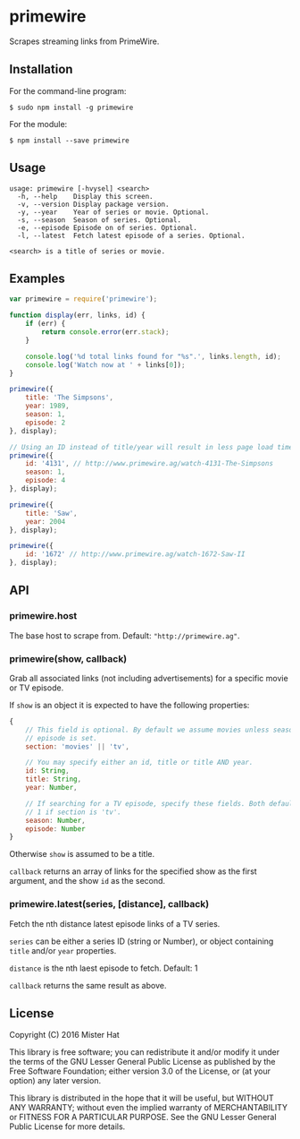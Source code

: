 # primewire
Scrapes streaming links from PrimeWire.

## Installation
For the command-line program:

    $ sudo npm install -g primewire

For the module:

    $ npm install --save primewire

## Usage
```
usage: primewire [-hvysel] <search>
  -h, --help    Display this screen.
  -v, --version Display package version.
  -y, --year    Year of series or movie. Optional.
  -s, --season  Season of series. Optional.
  -e, --episode Episode on of series. Optional.
  -l, --latest  Fetch latest episode of a series. Optional.

<search> is a title of series or movie.
```

## Examples
```javascript
var primewire = require('primewire');

function display(err, links, id) {
    if (err) {
        return console.error(err.stack);
    }

    console.log('%d total links found for "%s".', links.length, id);
    console.log('Watch now at ' + links[0]);
}

primewire({
    title: 'The Simpsons',
    year: 1989,
    season: 1,
    episode: 2
}, display);

// Using an ID instead of title/year will result in less page load time.
primewire({
    id: '4131', // http://www.primewire.ag/watch-4131-The-Simpsons
    season: 1,
    episode: 4
}, display);

primewire({
    title: 'Saw',
    year: 2004
}, display);

primewire({
    id: '1672' // http://www.primewire.ag/watch-1672-Saw-II
}, display);
```

## API
### primewire.host
The base host to scrape from. Default: `"http://primewire.ag"`.

### primewire(show, callback)
Grab all associated links (not including advertisements) for a specific
movie or TV episode.

If `show` is an object it is expected to have the following properties:

```javascript
{
    // This field is optional. By default we assume movies unless season and/or
    // episode is set.
    section: 'movies' || 'tv',

    // You may specify either an id, title or title AND year.
    id: String,
    title: String,
    year: Number,

    // If searching for a TV episode, specify these fields. Both default to
    // 1 if section is 'tv'.
    season: Number,
    episode: Number
}
```

Otherwise `show` is assumed to be a title.

`callback` returns an array of links for the specified show as the first
argument, and the show `id` as the second.

### primewire.latest(series, [distance], callback)
Fetch the nth distance latest episode links of a TV series.

`series` can be either a series ID (string or Number), or object containing
`title` and/or `year` properties.

`distance` is the nth laest episode to fetch. Default: 1

`callback` returns the same result as above.

## License
Copyright (C) 2016 Mister Hat

This library is free software; you can redistribute it and/or modify it under
the terms of the GNU Lesser General Public License as published by the Free
Software Foundation; either version 3.0 of the License, or (at your option) any
later version.

This library is distributed in the hope that it will be useful, but WITHOUT ANY
WARRANTY; without even the implied warranty of MERCHANTABILITY or FITNESS FOR A
PARTICULAR PURPOSE.  See the GNU Lesser General Public License for more details.
